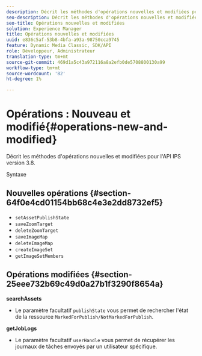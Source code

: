 ```yaml
---
description: Décrit les méthodes d'opérations nouvelles et modifiées pour l'API IPS version 3.8.
seo-description: Décrit les méthodes d'opérations nouvelles et modifiées pour l'API IPS version 3.8.
seo-title: Opérations nouvelles et modifiées
solution: Experience Manager
title: Opérations nouvelles et modifiées
uuid: e836c5af-53b8-4bfa-a93a-98750cca9745
feature: Dynamic Media Classic, SDK/API
role: Développeur, Administrateur
translation-type: tm+mt
source-git-commit: 469d1a5c43a972116a8a2efb0de5708800130a99
workflow-type: tm+mt
source-wordcount: '82'
ht-degree: 1%

---
```



# Opérations : Nouveau et modifié{#operations-new-and-modified}

Décrit les méthodes d&#39;opérations nouvelles et modifiées pour l&#39;API IPS version 3.8.

Syntaxe

## Nouvelles opérations {#section-64f0e4cd01154bb68c4e3e2dd8732ef5}

* `setAssetPublishState`
* `saveZoomTarget`
* `deleteZoomTarget`
* `saveImageMap`
* `deleteImageMap`
* `createImageSet`
* `getImageSetMembers`

## Opérations modifiées {#section-25eee732b69c49d0a27b1f3290f8654a}

**searchAssets**

* Le paramètre facultatif `publishState` vous permet de rechercher l&#39;état de la ressource `MarkedForPublish/NotMarkedForPublish`.

**getJobLogs**

* Le paramètre facultatif `userHandle` vous permet de récupérer les journaux de tâches envoyés par un utilisateur spécifique.

